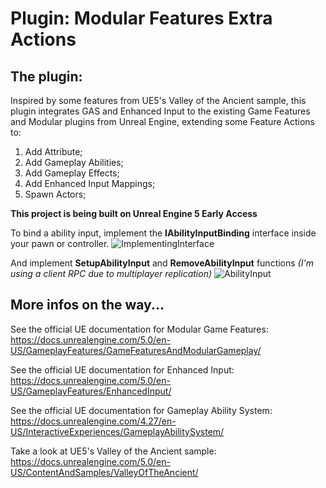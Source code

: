 # Plugin: Modular Features Extra Actions

## The plugin:

Inspired by some features from UE5's Valley of the Ancient sample, this plugin integrates GAS and Enhanced Input to the existing Game Features and Modular plugins from Unreal Engine, extending some Feature Actions to:

1. Add Attribute;
2. Add Gameplay Abilities;
3. Add Gameplay Effects;
4. Add Enhanced Input Mappings;
5. Spawn Actors;


**This project is being built on Unreal Engine 5 Early Access**

To bind a ability input, implement the **IAbilityInputBinding** interface inside your pawn or controller.
![ImplementingInterface](https://user-images.githubusercontent.com/77353979/152875609-16b18e23-3b54-4e3e-9d5b-105be27cad08.png)

And implement **SetupAbilityInput** and **RemoveAbilityInput** functions _(I'm using a client RPC due to multiplayer replication)_
![AbilityInput](https://user-images.githubusercontent.com/77353979/152875174-483a0105-7f6e-43b6-8d3a-7a75dc9fe597.png)


## More infos on the way...

See the official UE documentation for Modular Game Features: https://docs.unrealengine.com/5.0/en-US/GameplayFeatures/GameFeaturesAndModularGameplay/

See the official UE documentation for Enhanced Input: https://docs.unrealengine.com/5.0/en-US/GameplayFeatures/EnhancedInput/

See the official UE documentation for Gameplay Ability System: https://docs.unrealengine.com/4.27/en-US/InteractiveExperiences/GameplayAbilitySystem/

Take a look at UE5's Valley of the Ancient sample: https://docs.unrealengine.com/5.0/en-US/ContentAndSamples/ValleyOfTheAncient/
